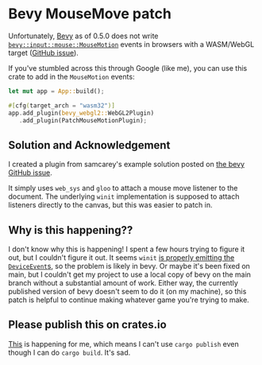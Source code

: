 # Bevy MouseMove patch

Unfortunately, [Bevy](https://github.com/bevyengine/bevy) as of 0.5.0 does not
write
[`bevy::input::mouse::MouseMotion`](https://docs.rs/bevy/0.5.0/bevy/input/mouse/struct.MouseMotion.html)
events in browsers with a WASM/WebGL target
([GitHub issue](https://github.com/bevyengine/bevy/issues/1166)).

If you've stumbled across this through Google (like me), you can use this crate
to add in the `MouseMotion` events:

```rust
let mut app = App::build();

#[cfg(target_arch = "wasm32")]
app.add_plugin(bevy_webgl2::WebGL2Plugin)
   .add_plugin(PatchMouseMotionPlugin);
```

## Solution and Acknowledgement

I created a plugin from samcarey's example solution posted on
[the bevy GitHub issue](https://github.com/bevyengine/bevy/issues/1166).

It simply uses `web_sys` and `gloo` to attach a mouse move listener to the
document. The underlying `winit` implementation is supposed to attach listeners
directly to the canvas, but this was easier to patch in.

## Why is this happening??

I don't know why this is happening! I spent a few hours trying to figure it out,
but I couldn't figure it out. It seems `winit`
[is properly emitting the `DeviceEvent`s](https://github.com/rust-windowing/winit/issues/2036),
so the problem is likely in bevy. Or maybe it's been fixed on main, but I
couldn't get my project to use a local copy of bevy on the main branch without a
substantial amount of work. Either way, the currently published version of bevy
doesn't seem to do it (on my machine), so this patch is helpful to continue
making whatever game you're trying to make.

## Please publish this on crates.io

[This](https://github.com/bevyengine/bevy/issues/3099) is happening for me,
which means I can't use `cargo publish` even though I can do `cargo build`. It's
sad.

